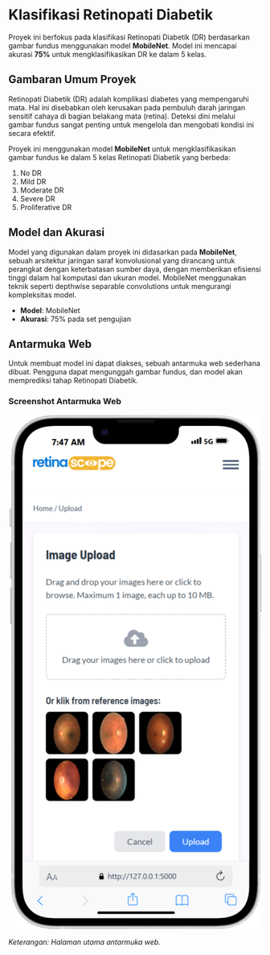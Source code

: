 # Klasifikasi Retinopati Diabetik

Proyek ini berfokus pada klasifikasi Retinopati Diabetik (DR) berdasarkan gambar fundus menggunakan model **MobileNet**. Model ini mencapai akurasi **75%** untuk mengklasifikasikan DR ke dalam 5 kelas.

## Gambaran Umum Proyek

Retinopati Diabetik (DR) adalah komplikasi diabetes yang mempengaruhi mata. Hal ini disebabkan oleh kerusakan pada pembuluh darah jaringan sensitif cahaya di bagian belakang mata (retina). Deteksi dini melalui gambar fundus sangat penting untuk mengelola dan mengobati kondisi ini secara efektif.

Proyek ini menggunakan model **MobileNet** untuk mengklasifikasikan gambar fundus ke dalam 5 kelas Retinopati Diabetik yang berbeda:

1. No DR
2. Mild DR
3. Moderate DR
4. Severe DR
5. Proliferative DR

## Model dan Akurasi

Model yang digunakan dalam proyek ini didasarkan pada **MobileNet**, sebuah arsitektur jaringan saraf konvolusional yang dirancang untuk perangkat dengan keterbatasan sumber daya, dengan memberikan efisiensi tinggi dalam hal komputasi dan ukuran model. MobileNet menggunakan teknik seperti depthwise separable convolutions untuk mengurangi kompleksitas model.

- **Model**: MobileNet
- **Akurasi**: 75% pada set pengujian

## Antarmuka Web

Untuk membuat model ini dapat diakses, sebuah antarmuka web sederhana dibuat. Pengguna dapat mengunggah gambar fundus, dan model akan memprediksi tahap Retinopati Diabetik.

### Screenshot Antarmuka Web

![Halaman Utama](https://github.com/restudev/retinascope/blob/d02b8e95447ac29568ede0ef79b595a7329a6fef/upload-ui.png)

*Keterangan: Halaman utama antarmuka web.*
